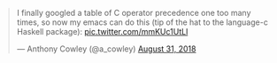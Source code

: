<blockquote class="twitter-tweet" data-lang="en"><p lang="en" dir="ltr">I finally googled a table of C operator precedence one too many times, so now my emacs can do this (tip of the hat to the language-c Haskell package): <a href="https://t.co/mmKUc1UtLl">pic.twitter.com/mmKUc1UtLl</a></p>&mdash; Anthony Cowley (@a_cowley) <a href="https://twitter.com/a_cowley/status/1035362795439775745?ref_src=twsrc%5Etfw">August 31, 2018</a></blockquote>

